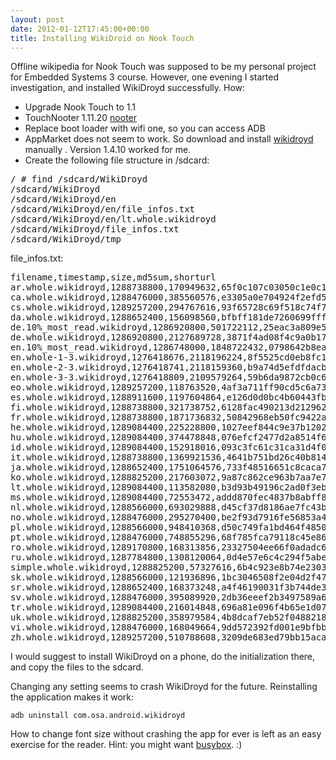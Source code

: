 ```yaml
---
layout: post
date: 2012-01-12T17:45:00+00:00
title: Installing WikiDroid on Nook Touch
---
```


Offline wikipedia for Nook Touch was supposed to be my personal project
for Embedded Systems 3 course. However, one evening I started
investigation, and installed WikiDroyd successfully. How:

* Upgrade Nook Touch to 1.1
* TouchNooter 1.11.20 [nooter]
* Replace boot loader with wifi one, so you can access ADB 
* AppMarket does not seem to work. So download and install [wikidroyd] manually . Version 1.4.10 worked for me.
* Create the following file structure in /sdcard:

<pre>
/ # find /sdcard/WikiDroyd
/sdcard/WikiDroyd
/sdcard/WikiDroyd/en
/sdcard/WikiDroyd/en/file_infos.txt
/sdcard/WikiDroyd/en/lt.whole.wikidroyd
/sdcard/WikiDroyd/file_infos.txt
/sdcard/WikiDroyd/tmp
</pre>

file_infos.txt:

<pre>
filename,timestamp,size,md5sum,shorturl
ar.whole.wikidroyd,1288738800,170949632,65f0c107c03050c1e0c1c38324752316,http://books2.wikidroyd.com/bdkit8
ca.whole.wikidroyd,1288476000,385560576,e3305a0e704924f2efd5b639b5bf51c3,http://books3.wikidroyd.com/eb6xah
cs.whole.wikidroyd,1289257200,294767616,93f65728c69f518c74f74a6bf6a15020,http://books2.wikidroyd.com/a74qi6
da.whole.wikidroyd,1288652400,156098560,bfbff181de7260699fff2fe08e6ffe35,http://books2.wikidroyd.com/xib5zh
de.10%_most_read.wikidroyd,1286920800,501722112,25eac3a809e521734b4ea125aeabaf8b,http://books2.wikidroyd.com/d7i4uh
de.whole.wikidroyd,1286920800,2127689728,3871f4ad08f4c9a0b17ac4cc4323de37,http://books2.wikidroyd.com/e9zpz6
en.10%_most_read.wikidroyd,1286748000,1848722432,0798642b8ea8491512eb4e5cb550b63b,http://books2.wikidroyd.com/spixs5
en.whole-1-3.wikidroyd,1276418676,2118196224,8f5525cd0eb8fc1ae4a60991ac717160,http://books3.wikidroyd.com/r8ifkm
en.whole-2-3.wikidroyd,1276418741,2118159360,b9a74d5efdfdacbdcf2953783e3c5a6e,http://books3.wikidroyd.com/nkg3ki
en.whole-3-3.wikidroyd,1276418809,2109579264,59b6da9872cb0c6a2b207b9112544d29,http://books3.wikidroyd.com/udt7g7
eo.whole.wikidroyd,1289257200,118763520,4af3a711ff90cd5c6a7383cf7d446c79,http://books2.wikidroyd.com/td5s5z
es.whole.wikidroyd,1288911600,1197604864,e126d0d0bc4b60443fb4b0a934669333,http://books3.wikidroyd.com/84dmgq
fi.whole.wikidroyd,1288738800,321738752,6128fac490213d212962446dd3e5303d,http://books2.wikidroyd.com/9sa2me
fr.whole.wikidroyd,1288738800,1871736832,50842968eb50fc9422ab55c542b15ea1,http://books3.wikidroyd.com/ywyxcb
he.whole.wikidroyd,1289084400,225228800,1027eef844c9e37b12029463dcb1849f,http://books2.wikidroyd.com/kn5mby
hu.whole.wikidroyd,1289084400,374478848,076efcf2477d2a8514f6ad597f815e5c,http://books2.wikidroyd.com/4qcznp
id.whole.wikidroyd,1289084400,152918016,093c3fc61c31ca31d4f076c75ca7c7b5,http://books2.wikidroyd.com/g5r5h6
it.whole.wikidroyd,1288738800,1369921536,4641b751bd26c40b814687f3d2f437af,http://books3.wikidroyd.com/zcdr45
ja.whole.wikidroyd,1288652400,1751064576,733f48516651c8caca727deb7520e7a0,http://books3.wikidroyd.com/w89ep2
ko.whole.wikidroyd,1288825200,217603072,9a87c862ce963b7aa7e7d019d5427848,http://books2.wikidroyd.com/enrykj
lt.whole.wikidroyd,1289084400,113582080,b3d93b49196c2ad0f3eb2667a4ce9de3,http://books2.wikidroyd.com/heu5zc
ms.whole.wikidroyd,1289084400,72553472,addd870fec4837b8abff8d2edd625eea,http://books2.wikidroyd.com/8gx6ye
nl.whole.wikidroyd,1288566000,693029888,d45cf37d8186ae7fc43bd48ce98aca6f,http://books2.wikidroyd.com/pf4mg5
no.whole.wikidroyd,1288476000,295270400,be2f93d7916fe56853a4cfa3f2659631,http://books2.wikidroyd.com/84idwf
pl.whole.wikidroyd,1288566000,948410368,d50c749fa1bd464f4850556b4b59bb96,http://books3.wikidroyd.com/a2yqn4
pt.whole.wikidroyd,1288476000,748855296,68f785fca79118c45e8676be7302ed83,http://books3.wikidroyd.com/vun93z
ro.whole.wikidroyd,1289170800,168313856,23327504ee66f0adadc6da7483da727e,http://books2.wikidroyd.com/apqjyx
ru.whole.wikidroyd,1287784800,1308120064,0d4e57e6c4c294f5abe418b389a61bc3,http://books3.wikidroyd.com/kkhzkf
simple.whole.wikidroyd,1288825200,57327616,6b4c923e8b74e2303983589887859667,http://books2.wikidroyd.com/piw9yi
sk.whole.wikidroyd,1288566000,121936896,1bc3046508f2e04d2f47fd0647b9be5b,http://books2.wikidroyd.com/vun37s
sr.whole.wikidroyd,1288652400,168373248,a4f46190031f3b744de3c52b74d3fb6d,http://books2.wikidroyd.com/iu6n7r
sv.whole.wikidroyd,1288476000,395089920,2db36eeef2b3497589a6ca98bb66593c,http://books3.wikidroyd.com/ymkpxs
tr.whole.wikidroyd,1289084400,216014848,696a81e096f4b65e1d0782a9bd317ed3,http://books2.wikidroyd.com/7a3u6a
uk.whole.wikidroyd,1288825200,358979584,4b8dcaf7eb52f0488218f01816c8a9fe,http://books2.wikidroyd.com/qtcxa7
vi.whole.wikidroyd,1288476000,168049664,9dd572392fd001e9bfbb30e16a17cd9f,http://books2.wikidroyd.com/z464d4
zh.whole.wikidroyd,1289257200,510788608,3209de683ed79bb15aca6d7ab4f3b19a,http://books2.wikidroyd.com/nz9zrw
</pre>

I would suggest to install WikiDroyd on a phone, do the initialization there,
and copy the files to the sdcard.

Changing any setting seems to crash WikiDroyd for the future. Reinstalling the
application makes it work:

`adb uninstall com.osa.android.wikidroyd`

How to change font size without crashing the app for ever is left as an easy
exercise for the reader. Hint: you might want
[busybox]. :)

[busybox]: http://nookdevs.com/Busybox
[wikidroyd]: http://slideme.org/application/wikidroyd "Offline wikipedia reader for Android"
[rooting]: http://nookdevs.com/NookTouch_Rooting "NookTouch rooting"
[nooter]: http://forum.xda-developers.com/showthread.php?t=1343143 "TouchNooter"
